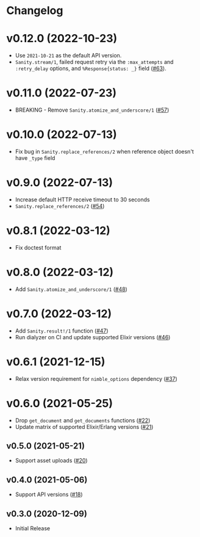 # Changelog

# v0.12.0 (2022-10-23)

- Use `2021-10-21` as the default API version.
- `Sanity.stream/1`, failed request retry via the `:max_attempts` and `:retry_delay` options, and `%Response{status: _}` field ([#63](https://github.com/balexand/sanity/pull/63)).

# v0.11.0 (2022-07-23)

- BREAKING - Remove `Sanity.atomize_and_underscore/1` ([#57](https://github.com/balexand/sanity/pull/57))

# v0.10.0 (2022-07-13)

- Fix bug in `Sanity.replace_references/2` when reference object doesn't have `_type` field

# v0.9.0 (2022-07-13)

- Increase default HTTP receive timeout to 30 seconds
- `Sanity.replace_references/2` ([#54](https://github.com/balexand/sanity/pull/54))

# v0.8.1 (2022-03-12)

- Fix doctest format

# v0.8.0 (2022-03-12)

- Add `Sanity.atomize_and_underscore/1` ([#48](https://github.com/balexand/sanity/pull/48))

# v0.7.0 (2022-03-12)

- Add `Sanity.result!/1` function ([#47](https://github.com/balexand/sanity/pull/47))
- Run dialyzer on CI and update supported Elixir versions ([#46](https://github.com/balexand/sanity/pull/46))

# v0.6.1 (2021-12-15)

- Relax version requirement for `nimble_options` dependency ([#37](https://github.com/balexand/sanity/pull/37))

# v0.6.0 (2021-05-25)

- Drop `get_document` and `get_documents` functions ([#22](https://github.com/balexand/sanity/pull/22))
- Update matrix of supported Elixir/Erlang versions ([#21](https://github.com/balexand/sanity/pull/21))

## v0.5.0 (2021-05-21)

- Support asset uploads ([#20](https://github.com/balexand/sanity/pull/20))

## v0.4.0 (2021-05-06)

- Support API versions ([#18](https://github.com/balexand/sanity/pull/18))

## v0.3.0 (2020-12-09)

- Initial Release
